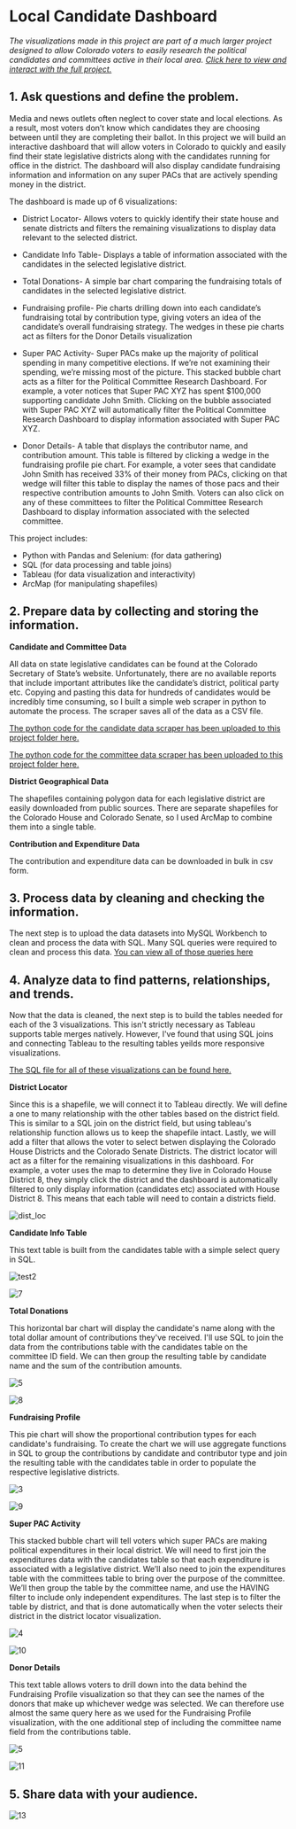 # Local Candidate Dashboard

_The visualizations made in this project are part of a much larger project designed to allow Colorado voters to easily research the political candidates and committees active in their local area. [Click here to view and interact with the full project.](https://public.tableau.com/app/profile/jon.biggerstaff/viz/ColoradoPoliticalSpendingTrackerUpdated/DistrictDash?publish=yes)_


## **1. Ask questions and define the problem.**

Media and news outlets often neglect to cover state and local elections. As a result, most voters don’t know which candidates they are choosing between until they are completing their ballot. In this project we will build an interactive dashboard that will allow voters in Colorado to quickly and easily find their state legislative districts along with the candidates running for office in the district. The dashboard will also display candidate fundraising information and information on any super PACs that are actively spending money in the district.

The dashboard is made up of 6 visualizations:

- District Locator- Allows voters to quickly identify their state house and senate districts and filters the remaining visualizations to display data relevant to the selected district.

- Candidate Info Table- Displays a table of information associated with the candidates in the selected legislative district. 

- Total Donations- A simple bar chart comparing the fundraising totals of candidates in the selected legislative district. 

- Fundraising profile- Pie charts drilling down into each candidate’s fundraising total by contribution type, giving voters an idea of the candidate’s overall fundraising strategy. The wedges in these pie charts act as filters for the Donor Details visualization

- Super PAC Activity- Super PACs make up the majority of political spending in many competitive elections. If we’re not examining their spending, we’re missing most of the picture. This stacked bubble chart acts as a filter for the Political Committee Research Dashboard. For example, a voter notices that Super PAC XYZ has spent $100,000 supporting candidate John Smith. Clicking on the bubble associated with Super PAC XYZ will automatically filter the Political Committee Research Dashboard to display information associated with Super PAC XYZ.

- Donor Details- A table that displays the contributor name, and contribution amount. This table is filtered by clicking a wedge in the fundraising profile pie chart. For example, a voter sees that candidate John Smith has received 33% of their money from PACs, clicking on that wedge will filter this table to display the names of those pacs and their respective contribution amounts to John Smith. Voters can also click on any of these committees to filter the Political Committee Research Dashboard to display information associated with the selected committee.

This project includes:

- Python with Pandas and Selenium: (for data gathering)
- SQL (for data processing and table joins)
- Tableau (for data visualization and interactivity)
- ArcMap (for manipulating shapefiles)

## **2. Prepare data by collecting and storing the information.**

**Candidate and Committee Data**

All data on state legislative candidates can be found at the Colorado Secretary of State’s website. Unfortunately, there are no available reports that include important attributes like the candidate’s district, political party etc. Copying and pasting this data for hundreds of candidates would be incredibly time consuming, so I built a simple web scraper in python to automate the process. The scraper saves all of the data as a CSV file. 

[The python code for the candidate data scraper has been uploaded to this project folder here.](https://github.com/jonbig/Data_Science_Portfolio/blob/main/data_visualization_projects/local_candidate_dashboard/candidate_committee_scraper.py)

[The python code for the committee data scraper has been uploaded to this project folder here.](https://github.com/jonbig/Data_Science_Portfolio/blob/main/data_visualization_projects/local_candidate_dashboard/committee_scraper.py)

**District Geographical Data**

The shapefiles containing polygon data for each legislative district are easily downloaded from public sources. There are separate shapefiles for the Colorado House and Colorado Senate, so I used ArcMap to combine them into a single table.

**Contribution and Expenditure Data**

The contribution and expenditure data can be downloaded in bulk in csv form. 

## **3. Process data by cleaning and checking the information.**

The next step is to upload the data datasets into MySQL Workbench to clean and process the data with SQL. Many SQL queries were required to clean and process this data. [You can view all of those queries here](https://github.com/jonbig/Data_Science_Portfolio/blob/main/data_visualization_projects/local_candidate_dashboard/local_candidate_dashboard_data_cleaning.sql)

## **4. Analyze data to find patterns, relationships, and trends.**

Now that the data is cleaned, the next step is to build the tables needed for each of the 3 visualizations. This isn't strictly necessary as Tableau supports table merges natively. However, I've found that using SQL joins and connecting Tableau to the resulting tables yeilds more responsive visualizations. 

[The SQL file for all of these visualizations can be found here.](https://github.com/jonbig/Data_Science_Portfolio/blob/main/data_visualization_projects/local_candidate_dashboard/local_candidate_dashboard_visualizations.sql)

**District Locator**

Since this is a shapefile, we will connect it to Tableau directly. We will define a one to many relationship with the other tables based on the district field. This is similar to a SQL join on the district field, but using tableau's relationship function allows us to keep the shapefile intact. Lastly, we will add a filter that allows the voter to select betwen displaying the Colorado House Districts and the Colorado Senate Districts. The district locator will act as a filter for the remaining visualizations in this dashboard. For example, a voter uses the map to determine they live in Colorado House District 8, they simply click the district and the dashboard is automatically filtered to only display information (candidates etc) associated with House District 8. This means that each table will need to contain a districts field.

![dist_loc](https://user-images.githubusercontent.com/102785707/202817780-b1da1625-dedc-41c3-baaa-c9def7a18123.PNG)


**Candidate Info Table**

This text table is built from the candidates table with a simple select query in SQL.

![test2](https://user-images.githubusercontent.com/102785707/202818093-bbe7016b-5e3d-4a84-b194-450de74b581f.PNG)

![7](https://user-images.githubusercontent.com/102785707/202818740-e6bf9677-eb36-4eb3-8b4d-845c5beaab0d.PNG)



**Total Donations**

This horizontal bar chart will display the candidate's name along with the total dollar amount of contributions they've received. I'll use SQL to join the data from the contributions table with the candidates table on the committee ID field. We can then group the resulting table by candidate name and the sum of the contribution amounts. 

![5](https://user-images.githubusercontent.com/102785707/202818513-c68fa4c3-d754-43c2-868c-adc1df934139.PNG)

![8](https://user-images.githubusercontent.com/102785707/202818753-2492c216-9d98-4e81-9216-4f952546099b.PNG)



**Fundraising Profile**

This pie chart will show the proportional contribution types for each candidate's fundraising. To create the chart we will use aggregate functions in SQL to group the contributions by candidate and contributor type and join the resulting table with the candidates table in order to populate the respective legislative districts.

![3](https://user-images.githubusercontent.com/102785707/202818231-a2e127bb-9a47-44c2-b15b-e47dc3afb2dc.PNG)

![9](https://user-images.githubusercontent.com/102785707/202818768-09e100c6-3555-4a18-b1ec-19f028624f2d.PNG)



**Super PAC Activity**

This stacked bubble chart will tell voters which super PACs are making political expenditures in their local district. We will need to first join the expenditures data with the candidates table so that each expenditure is associated with a legislative district. We’ll also need to join the expenditures table with the committees table to bring over the purpose of the committee. We’ll then group the table by the committee name, and use the HAVING filter to include only independent expenditures. The last step is to filter the table by district, and that is done automatically when the voter selects their district in the district locator visualization. 

![4](https://user-images.githubusercontent.com/102785707/202818323-8794a12b-e052-4569-ab49-81a21da4a13b.PNG)

![10](https://user-images.githubusercontent.com/102785707/202818928-58bf25f4-85b4-4ff6-97db-a70eddb0dcea.PNG)



**Donor Details**

This text table allows voters to drill down into the data behind the Fundraising Profile visualization so that they can see the names of the donors that make up whichever wedge was selected.  We can therefore use almost  the same query here as we used for the Fundraising Profile visualization, with the one additional step of including the committee name field from the contributions table.

![5](https://user-images.githubusercontent.com/102785707/202818390-c3b8e225-d407-4a75-8c19-f04d9f696178.PNG)

![11](https://user-images.githubusercontent.com/102785707/202818945-aca9e7dc-3795-4cb7-a684-045adf4ad7b1.PNG)





## **5. Share data with your audience.**

![13](https://user-images.githubusercontent.com/102785707/202819056-01948b54-1ea2-4906-9a21-62de8f003d9d.PNG)




